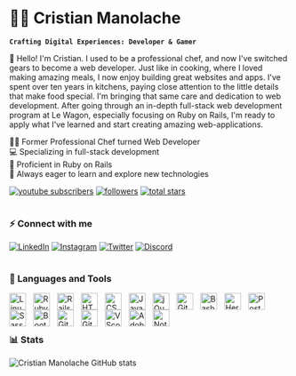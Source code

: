 # 🏄‍♂️ Cristian Manolache
**`Crafting Digital Experiences: Developer & Gamer`**

👋 Hello! I'm Cristian. I used to be a professional chef, and now I've switched gears to become a web developer. Just like in cooking, where I loved making amazing meals, I now enjoy building great websites and apps. I've spent over ten years in kitchens, paying close attention to the little details that make food special. I'm bringing that same care and dedication to web development. After going through an in-depth full-stack web development program at Le Wagon, especially focusing on Ruby on Rails, I'm ready to apply what I've learned and start creating amazing web-applications.

<p align="left">
      👨‍🍳 Former Professional Chef turned Web Developer <br>
      💻 Specializing in full-stack development <br>
      🔧 Proficient in Ruby on Rails <br>
      🌱 Always eager to learn and explore new technologies
</p>

<p align="left">
      <a href="https://www.youtube.com/@lazer1ka">
         <img alt="youtube subscribers" title="Subscribe to my YouTube channel" src="https://custom-icon-badges.demolab.com/youtube/channel/subscribers/UCvSDNaYXuX2q-YCXFUI_R7g?color=%23E05D44&label=SUBSCRIBE&logo=video&logoColor=white&style=for-the-badge&labelColor=CE4630"/></a> 
      <a href="https://github.com/@lazerika?tab=followers">
         <img alt="followers" title="Follow me on Github" src="https://custom-icon-badges.demolab.com/github/followers/CristianManolache?color=236ad3&labelColor=1155ba&style=for-the-badge&logo=person-add&label=Follow&logoColor=white"/></a>
      <a href="https://github.com/CristianManolache?tab=followers">
         <img alt="total stars" title="Total stars on GitHub" src="https://custom-icon-badges.demolab.com/github/stars/CristianManolache?color=55960c&style=for-the-badge&labelColor=488207&logo=star"/></a>
   </p>
   
#

### ⚡ Connect with me
    
[![LinkedIn](https://img.shields.io/badge/LinkedIn-0077B5?style=for-the-badge&logo=linkedin&logoColor=white)](https://www.linkedin.com/in/mlcristian/)
[![Instagram](https://img.shields.io/badge/Instagram-E4405F?style=for-the-badge&logo=instagram&logoColor=white)](https://www.instagram.com/instaalazer)
[![Twitter](https://img.shields.io/badge/Twitter-1DA1F2?style=for-the-badge&logo=twitter&logoColor=white)](https://twitter.com/lazer1ca)
[![Discord](https://img.shields.io/badge/Discord-7289DA?style=for-the-badge&logo=discord&logoColor=white)](https://discord.com/users/607618938137739284)






#

### 🧰 Languages and Tools

<img align="left" alt="Linux" width="30px" style="padding-right:10px;" src="https://cdn.jsdelivr.net/gh/devicons/devicon/icons/linux/linux-original.svg" />
<img align="left" alt="Ruby" width="30px" style="padding-right:10px;" src="https://upload.wikimedia.org/wikipedia/commons/thumb/7/73/Ruby_logo.svg/800px-Ruby_logo.svg.png" />
<img align="left" alt="Rails" width="30px" style="padding-right:10px;" src="https://upload.wikimedia.org/wikipedia/commons/1/16/Ruby_on_Rails-logo.png" />
<img align="left" alt="HTML" width="30px" style="padding-right:10px;" src="https://cdn.jsdelivr.net/gh/devicons/devicon/icons/html5/html5-plain.svg" />
<img align="left" alt="CSS" width="30px" style="padding-right:10px;" src="https://cdn.jsdelivr.net/gh/devicons/devicon/icons/css3/css3-plain.svg" />
<img align="left" alt="JavaScript" width="30px" style="padding-right:10px;" src="https://cdn.jsdelivr.net/gh/devicons/devicon/icons/javascript/javascript-plain.svg" />
<img align="left" alt="jQuery" width="30px" style="padding-right:10px;" src="https://cdn.iconscout.com/icon/free/png-256/free-jquery-10-1175155.png" />
<img align="left" alt="GitHub" width="30px" style="padding-right:10px;" src="https://cdn.jsdelivr.net/gh/devicons/devicon/icons/github/github-original.svg" />
<img align="left" alt="Bash" width="30px" style="padding-right:10px;" src="https://cdn.jsdelivr.net/gh/devicons/devicon/icons/bash/bash-original.svg" />
<img align="left" alt="Heroku" width="30px" style="padding-right:10px;" src="https://www.svgrepo.com/show/353869/heroku-icon.svg" />
<img align="left" alt="PostgreSQL" width="30px" style="padding-right:10px;" src="https://upload.wikimedia.org/wikipedia/commons/thumb/2/29/Postgresql_elephant.svg/1985px-Postgresql_elephant.svg.png" />
<img align="left" alt="Sass" width="30px" style="padding-right:10px;" src="https://upload.wikimedia.org/wikipedia/commons/thumb/9/96/Sass_Logo_Color.svg/1024px-Sass_Logo_Color.svg.png" />
<img align="left" alt="Bootstrap" width="30px" style="padding-right:10px;" src="https://upload.wikimedia.org/wikipedia/commons/thumb/b/b2/Bootstrap_logo.svg/800px-Bootstrap_logo.svg.png" />
<img align="left" alt="Git" width="30px" style="padding-right:10px;" src="https://upload.wikimedia.org/wikipedia/commons/thumb/3/3f/Git_icon.svg/2048px-Git_icon.svg.png" />
<img align="left" alt="GitHub" width="30px" style="padding-right:10px;" src="https://seeklogo.com/images/G/github-logo-7880D80B8D-seeklogo.com.png" />
<img align="left" alt="VScode" width="30px" style="padding-right:10px;" src="https://code.visualstudio.com/assets/images/code-stable.png" />
<img align="left" alt="Adobe Express" width="30px" style="padding-right:10px;" src="https://upload.wikimedia.org/wikipedia/commons/a/ae/Adobe_Express_logo.png" />
<img align="left" alt="Notion" width="30px" style="padding-right:10px;" src="https://upload.wikimedia.org/wikipedia/commons/thumb/e/e9/Notion-logo.svg/2048px-Notion-logo.svg.png" />
<br>
<br>




# 

### 📊 Stats

![Cristian Manolache GitHub stats](https://github-readme-stats.vercel.app/api?username=CristianManolache&show_icons=true&theme=dark)


[website]: https://www.bestvet.me
